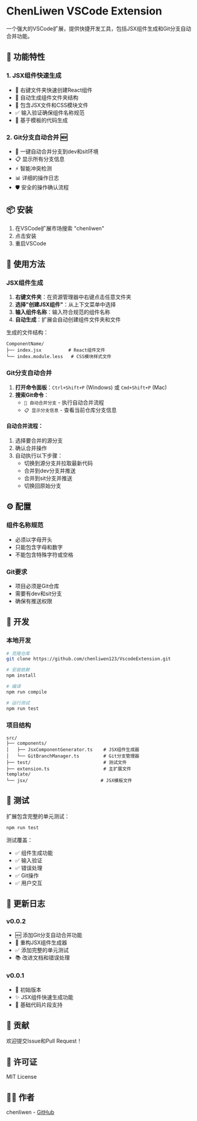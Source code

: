 # ChenLiwen VSCode Extension

一个强大的VSCode扩展，提供快捷开发工具，包括JSX组件生成和Git分支自动合并功能。

## 🚀 功能特性

### 1. JSX组件快速生成
- 🎯 右键文件夹快速创建React组件
- 📁 自动生成组件文件夹结构
- 🎨 包含JSX文件和CSS模块文件
- ✅ 输入验证确保组件名称规范
- 🔧 基于模板的代码生成

### 2. Git分支自动合并 🆕
- 🔀 一键自动合并分支到dev和sit环境
- 📋 显示所有分支信息
- ⚡ 智能冲突检测
- 📊 详细的操作日志
- 🛡️ 安全的操作确认流程

## 📦 安装

1. 在VSCode扩展市场搜索 "chenliwen"
2. 点击安装
3. 重启VSCode

## 🎯 使用方法

### JSX组件生成

1. **右键文件夹**：在资源管理器中右键点击任意文件夹
2. **选择"创建JSX组件"**：从上下文菜单中选择
3. **输入组件名称**：输入符合规范的组件名称
4. **自动生成**：扩展会自动创建组件文件夹和文件

生成的文件结构：
```
ComponentName/
├── index.jsx          # React组件文件
└── index.module.less   # CSS模块样式文件
```

### Git分支自动合并

1. **打开命令面板**：`Ctrl+Shift+P` (Windows) 或 `Cmd+Shift+P` (Mac)
2. **搜索Git命令**：
   - `🚀 自动合并分支` - 执行自动合并流程
   - `📋 显示分支信息` - 查看当前仓库分支信息

#### 自动合并流程：
1. 选择要合并的源分支
2. 确认合并操作
3. 自动执行以下步骤：
   - 切换到源分支并拉取最新代码
   - 合并到dev分支并推送
   - 合并到sit分支并推送
   - 切换回原始分支

## ⚙️ 配置

### 组件名称规范
- 必须以字母开头
- 只能包含字母和数字
- 不能包含特殊字符或空格

### Git要求
- 项目必须是Git仓库
- 需要有dev和sit分支
- 确保有推送权限

## 🔧 开发

### 本地开发
```bash
# 克隆仓库
git clone https://github.com/chenliwen123/VscodeExtension.git

# 安装依赖
npm install

# 编译
npm run compile

# 运行测试
npm run test
```

### 项目结构
```
src/
├── components/
│   ├── JsxComponentGenerator.ts    # JSX组件生成器
│   └── GitBranchManager.ts         # Git分支管理器
├── test/                           # 测试文件
├── extension.ts                    # 主扩展文件
template/
└── jsx/                           # JSX模板文件
```

## 🧪 测试

扩展包含完整的单元测试：

```bash
npm run test
```

测试覆盖：
- ✅ 组件生成功能
- ✅ 输入验证
- ✅ 错误处理
- ✅ Git操作
- ✅ 用户交互

## 📝 更新日志

### v0.0.2
- 🆕 添加Git分支自动合并功能
- 🔧 重构JSX组件生成器
- ✅ 添加完整的单元测试
- 📚 改进文档和错误处理

### v0.0.1
- 🎉 初始版本
- ✨ JSX组件快速生成功能
- 📝 基础代码片段支持

## 🤝 贡献

欢迎提交Issue和Pull Request！

## 📄 许可证

MIT License

## 👨‍💻 作者

chenliwen - [GitHub](https://github.com/chenliwen123)
